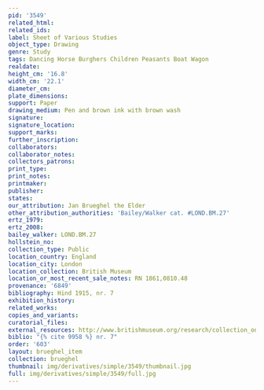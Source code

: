 ```yaml
---
pid: '3549'
related_html: 
related_ids: 
label: Sheet of Various Studies
object_type: Drawing
genre: Study
tags: Dancing Horse Burghers Children Peasants Boat Wagon
realdate: 
height_cm: '16.8'
width_cm: '22.1'
diameter_cm: 
plate_dimensions: 
support: Paper
drawing_medium: Pen and brown ink with brown wash
signature: 
signature_location: 
support_marks: 
further_inscription: 
collaborators: 
collaborator_notes: 
collectors_patrons: 
print_type: 
print_notes: 
printmaker: 
publisher: 
states: 
our_attribution: Jan Brueghel the Elder
other_attribution_authorities: 'Bailey/Walker cat. #LOND.BM.27'
ertz_1979: 
ertz_2008: 
bailey_walker: LOND.BM.27
hollstein_no: 
collection_type: Public
location_country: England
location_city: London
location_collection: British Museum
location_or_most_recent_sale_notes: RN 1861,0810.48
provenance: '6849'
bibliography: Hind 1915, nr. 7
exhibition_history: 
related_works: 
copies_and_variants: 
curatorial_files: 
external_resources: http://www.britishmuseum.org/research/collection_online/collection_object_details.aspx?objectId=712248&partId=1&searchText=1861%2C0810.48&page=1
biblio: "{% cite 9958 %} nr. 7"
order: '603'
layout: brueghel_item
collection: brueghel
thumbnail: img/derivatives/simple/3549/thumbnail.jpg
full: img/derivatives/simple/3549/full.jpg
---
```

